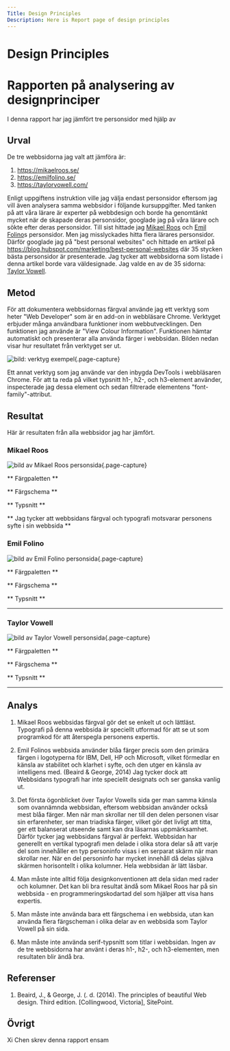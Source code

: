 ```yaml
---
Title: Design Principles
Description: Here is Report page of design principles
---
```


Design Principles
=========


Rapporten på analysering av designprinciper 
=======================

I denna rapport har jag jämfört tre personsidor med hjälp av 

Urval
-----------------------

De tre webbsidorna jag valt att jämföra är:
1. https://mikaelroos.se/
2. https://emilfolino.se/
3. https://taylorvowell.com/

Enligt uppgiftens instruktion ville jag välja endast personsidor eftersom jag vill även analysera samma webbsidor i följande kursuppgifter. Med tanken på att våra lärare är experter på webbdesign och borde ha genomtänkt mycket när de skapade deras personsidor, googlade jag på våra lärare och sökte efter deras personsidor. Till sist hittade jag [Mikael Roos](https://mikaelroos.se/) och [Emil Folino](https://emilfolino.se/)s personsidor. Men jag misslyckades hitta flera lärares personsidor. Därför googlade jag på "best personal websites" och hittade en artikel på https://blog.hubspot.com/marketing/best-personal-websites där 35 stycken bästa personsidor är presenterade. Jag tycker att webbsidorna som listade i denna artikel borde vara väldesignade. Jag valde en av de 35 sidorna: [Taylor Vowell](https://taylorvowell.com/). 

Metod
-----------------------

För att dokumentera webbsidornas färgval använde jag ett verktyg som heter "Web Developer" som är en add-on in webbläsare Chrome. Verktyget erbjuder många användbara funktioner inom webbutvecklingen. Den funktionen jag använde är "View Colour Information". Funktionen hämtar automatiskt och presenterar alla använda färger i webbsidan. Bilden nedan visar hur resultatet från verktyget ser ut.

![bild: verktyg exempel](../image/verktyg.png "verktyg exempel"){.page-capture}

Ett annat verktyg som jag använde var den inbygda DevTools i webbläsaren Chrome. För att ta reda på vilket typsnitt h1-, h2-, och h3-element använder, inspecterade jag dessa element och sedan filtrerade elementens "font-family"-attribut. 

Resultat
-----------------------
Här är resultaten från alla webbsidor jag har jämfört.

### Mikael Roos

![bild av Mikael Roos personsida](../image/mikaelroos.png "bild av Mikael Roos personsida"){.page-capture}

** Färgpaletten **


** Färgschema **


** Typsnitt **


**  Jag tycker att webbsidans färgval och typografi motsvarar personens syfte i sin webbsida **

### Emil Folino

![bild av Emil Folino personsida](../image/emilfolino.png "bild av Emil Folino personsida"){.page-capture}

** Färgpaletten **


** Färgschema **


** Typsnitt **


**  **

### Taylor Vowell

![bild av Taylor Vowell personsida](../image/taylorvowell.png "bild av Taylor Vowell personsida"){.page-capture}

** Färgpaletten **

** Färgschema **



** Typsnitt **


**   **

Analys
-----------------------

1. Mikael Roos webbsidas färgval gör det se enkelt ut och lättläst. Typografi på denna webbsida är speciellt utformad för att se ut som programkod för att återspegla personens expertis.

2. Emil Folinos webbsida använder blåa färger precis som den primära färgen i logotyperna för IBM, Dell, HP och Microsoft, vilket förmedlar en känsla av stabilitet och klarhet i syfte, och den utger en känsla av intelligens med. (Beaird & George, 2014) Jag tycker dock att Webbsidans typografi har inte speciellt designats och ser ganska vanlig ut.

3. Det första ögonblicket över Taylor Vowells sida ger man samma känsla som ovannämnda webbsidan, eftersom webbsidan använder också mest blåa färger. Men när man skrollar ner till den delen personen visar sin erfarenheter, ser man triadiska färger, vilket gör det livligt att titta, ger ett balanserat utseende samt kan dra läsarnas uppmärksamhet. Därför tycker jag webbsidans färgval är perfekt. Webbsidan har generellt en vertikal typografi men delade i olika stora delar så att varje del som innehåller en typ personinfo visas i en serparat skärm när man skrollar ner. När en del personinfo har mycket innehåll då delas själva skärmen horisontellt i olika kolumner. Hela webbsidan är lätt läsbar.

4. Man måste inte alltid följa designkonventionen att dela sidan med rader och kolumner. Det kan bli bra resultat ändå som Mikael Roos har på sin webbsida - en programmeringskodartad del som hjälper att visa hans expertis.

5. Man måste inte använda bara ett färgschema i en webbsida, utan kan använda flera färgscheman i olika delar av en webbsida som Taylor Vowell på sin sida. 

6. Man måste inte använda serif-typsnitt som titlar i webbsidan. Ingen av de tre webbsidorna har använt i deras h1-, h2-, och h3-elementen, men resultaten blir ändå bra.

Referenser
-----------------------

1. Beaird, J., & George, J. (. d. (2014). The principles of beautiful Web design. Third edition. [Collingwood, Victoria], SitePoint.


Övrigt
-----------------------

Xi Chen skrev denna rapport ensam
